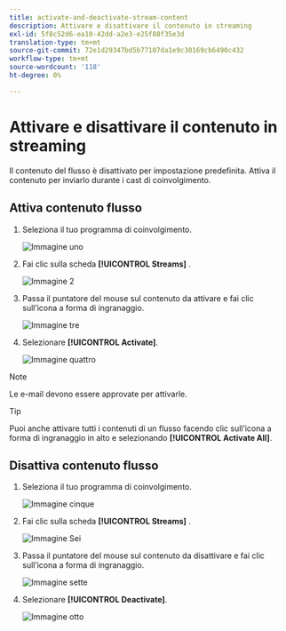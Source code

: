 ```yaml
---
title: activate-and-deactivate-stream-content
description: Attivare e disattivare il contenuto in streaming
exl-id: 5f8c52d6-ea10-42dd-a2e3-e25f88f35e3d
translation-type: tm+mt
source-git-commit: 72e1d29347bd5b77107da1e9c30169cb6490c432
workflow-type: tm+mt
source-wordcount: '118'
ht-degree: 0%

---
```


# Attivare e disattivare il contenuto in streaming

Il contenuto del flusso è disattivato per impostazione predefinita. Attiva il contenuto per inviarlo durante i cast di coinvolgimento.

## Attiva contenuto flusso

1. Seleziona il tuo programma di coinvolgimento.

   ![Immagine uno](/help/sky/assets/engagement-programs/activate-and-deactivate-stream-content/activate-and-deactivate-stream-content-1.png)

1. Fai clic sulla scheda **[!UICONTROL Streams]** .

   ![Immagine 2](/help/sky/assets/engagement-programs/activate-and-deactivate-stream-content/activate-and-deactivate-stream-content-2.png)

1. Passa il puntatore del mouse sul contenuto da attivare e fai clic sull’icona a forma di ingranaggio.

   ![Immagine tre](/help/sky/assets/engagement-programs/activate-and-deactivate-stream-content/activate-and-deactivate-stream-content-3.png)

1. Selezionare **[!UICONTROL Activate]**.

   ![Immagine quattro](/help/sky/assets/engagement-programs/activate-and-deactivate-stream-content/activate-and-deactivate-stream-content-4.png)

>[!NOTE]
>
>Le e-mail devono essere approvate per attivarle.

>[!TIP]
>
>Puoi anche attivare tutti i contenuti di un flusso facendo clic sull’icona a forma di ingranaggio in alto e selezionando **[!UICONTROL Activate All]**.

## Disattiva contenuto flusso

1. Seleziona il tuo programma di coinvolgimento.

   ![Immagine cinque](/help/sky/assets/engagement-programs/activate-and-deactivate-stream-content/activate-and-deactivate-stream-content-5.png)

1. Fai clic sulla scheda **[!UICONTROL Streams]** .

   ![Immagine Sei](/help/sky/assets/engagement-programs/activate-and-deactivate-stream-content/activate-and-deactivate-stream-content-6.png)

1. Passa il puntatore del mouse sul contenuto da disattivare e fai clic sull’icona a forma di ingranaggio.

   ![Immagine sette](/help/sky/assets/engagement-programs/activate-and-deactivate-stream-content/activate-and-deactivate-stream-content-7.png)

1. Selezionare **[!UICONTROL Deactivate]**.

   ![Immagine otto](/help/sky/assets/engagement-programs/activate-and-deactivate-stream-content/activate-and-deactivate-stream-content-8.png)
